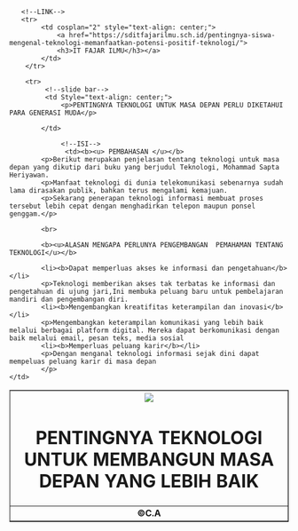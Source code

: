 <html lang="en">
<head>
    <meta charset="UTF-8">
    <meta http-equif="X-UA-Compatible" content="IE=edge">
    <meta name="viewport" content="width=device-width, initial-scale=1.0">
    <title>CINDY ARTIKA_241402012</title>
    <link rel = "stylesheet"  href="style.css">
</head>
<body>
    <Table border="1">
        <tr>
            <!--HEADER-->
              <th colspan="2"> 
                <img src="Downloads/wa image.jpeg"widh="300">
                <h1>PENTINGNYA TEKNOLOGI UNTUK MEMBANGUN MASA DEPAN YANG LEBIH BAIK</h1>
              </th>
       </tr>

       <!--LINK-->
       <tr>
            <td cosplan="2" style="text-align: center;">
                <a href="https://sditfajarilmu.sch.id/pentingnya-siswa-mengenal-teknologi-memanfaatkan-potensi-positif-teknologi/">
                <h3>IT FAJAR ILMU</h3></a>
            </td>
        </tr>

        <tr>
             <!--slide bar-->
             <td Style="text-align: center;">
                 <p>PENTINGNYA TEKNOLOGI UNTUK MASA DEPAN PERLU DIKETAHUI PARA GENERASI MUDA</p>
            
            </td>
                 
                 <!--ISI-->
                  <td><b><u> PEMBAHASAN </u></b>
            <p>Berikut merupakan penjelasan tentang teknologi untuk masa depan yang dikutip dari buku yang berjudul Teknologi, Mohammad Sapta Heriyawan.
            <p>Manfaat teknologi di dunia telekomunikasi sebenarnya sudah lama dirasakan publik, bahkan terus mengalami kemajuan.
            <p>Sekarang penerapan teknologi informasi membuat proses tersebut lebih cepat dengan menghadirkan telepon maupun ponsel genggam.</p>
                
            <br>

            <b><u>ALASAN MENGAPA PERLUNYA PENGEMBANGAN  PEMAHAMAN TENTANG TEKNOLOGI</u></b>

            <li><b>Dapat memperluas akses ke informasi dan pengetahuan</b></li>
            <p>Teknologi memberikan akses tak terbatas ke informasi dan pengetahuan di ujung jari,Ini membuka peluang baru untuk pembelajaran mandiri dan pengembangan diri.
            <li><b>Mengembangkan kreatifitas keterampilan dan inovasi</b></li>
            <p>Mengembangkan keterampilan komunikasi yang lebih baik melalui berbagai platform digital. Mereka dapat berkomunikasi dengan baik melalui email, pesan teks, media sosial
            <li><b>Memperluas peluang karir</b></li>
            <p>Dengan menganal teknologi informasi sejak dini dapat mempeluas peluang karir di masa depan
            </p>
    </td>
</tr>

<!--FOOTER-->
<tr>
    <td cosplan="2" style="text-align: center;">
        <b>&copy;C.A</b>
    </td>
</tr>
<Table></Table>
</body>
</html>
